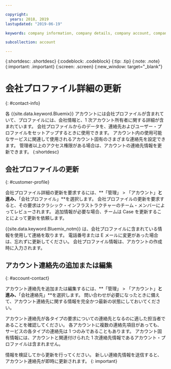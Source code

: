 ```yaml
---

copyright:
  years: 2018, 2019
lastupdated: "2019-06-19"

keywords: company information, company details, company account, company profile, account contact

subcollection: account

---
```


{:shortdesc: .shortdesc}
{:codeblock: .codeblock}
{:tip: .tip}
{:note: .note}
{:important: .important}
{:screen: .screen}
{:new_window: target="_blank"}


# 会社プロファイル詳細の更新
{: #contact-info}

各 {{site.data.keyword.Bluemix}} アカウントには会社プロファイルが含まれていて、プロファイルには、会社情報と、1 次アカウント所有者に関する詳細が含まれています。 会社プロファイルからのデータを、連絡先およびユーザー・プロファイルをセットアップするときに使用できます。 アカウント内の使用可能なサービスに関連して使用されるアカウント固有のさまざまな連絡先を設定できます。 管理者以上のアクセス権限がある場合は、アカウントの連絡先情報を更新できます。
{:shortdesc}

## 会社プロファイルの更新
{: #customer-profile}

会社プロファイル詳細の更新を要求するには、**「管理」 > 「アカウント」**と進み、**「会社プロファイル」**を選択します。 会社プロファイルの更新を要求すると、その要求はクラシック・インフラストラクチャーのチーム・メンバーによってレビューされます。 追加情報が必要な場合、チームは Case を更新することによって更新を依頼します。

{{site.data.keyword.Bluemix_notm}} は、会社プロファイルに含まれている情報を使用して連絡を取ります。 電話番号または E メールに変更があった場合は、忘れずに更新してください。 会社プロファイル情報は、アカウントの作成時に入力されます。

## アカウント連絡先の追加または編集
{: #account-contact}

アカウント連絡先を追加または編集するには、**「管理」 > 「アカウント」**と進み、**「会社連絡先」**を選択します。 問い合わせが必要になったときに備えて、アカウント連絡先に関する情報を完全かつ最新の状態にしておいてください。

アカウント連絡先が各タイプの要求についての連絡先となるのに適した担当者であることを確認してください。 各アカウントに複数の連絡先項目があっても、サービスの各タイプの連絡先は 1 つのみであることもあります。 アカウント固有情報には、アカウントと関連付けられた 1 次連絡先情報であるアカウント・プロファイルは含まれません。

  情報を検証してから更新を行ってください。 新しい連絡先情報を送信すると、アカウント連絡先が即時に更新されます。
  {: important}
